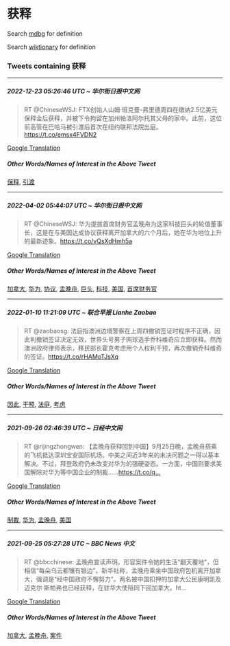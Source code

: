 # 获释

Search [mdbg](https://www.mdbg.net/chinese/dictionary?page=worddict&wdrst=0&wdqb=获释) for definition

Search [wiktionary](https://en.wiktionary.org/wiki/获释) for definition

### Tweets containing 获释

___
##### 2022-12-23 05:26:46 UTC ~ 华尔街日报中文网
> RT @ChineseWSJ: FTX创始人山姆·班克曼-弗里德周四在缴纳2.5亿美元保释金后获释，并被下令拘留在加州帕洛阿尔托其父母的家中。此前，这位前高管在巴哈马被引渡后首次在纽约联邦法院出庭。https://t.co/emsx4FVDN2

[Google Translation](https://translate.google.com/?hi=en&tab=TT&sl=zh-CN&tl=en&op=translate&text=RT+%40ChineseWSJ%3A+FTX%E5%88%9B%E5%A7%8B%E4%BA%BA%E5%B1%B1%E5%A7%86%C2%B7%E7%8F%AD%E5%85%8B%E6%9B%BC-%E5%BC%97%E9%87%8C%E5%BE%B7%E5%91%A8%E5%9B%9B%E5%9C%A8%E7%BC%B4%E7%BA%B32.5%E4%BA%BF%E7%BE%8E%E5%85%83%E4%BF%9D%E9%87%8A%E9%87%91%E5%90%8E%E8%8E%B7%E9%87%8A%EF%BC%8C%E5%B9%B6%E8%A2%AB%E4%B8%8B%E4%BB%A4%E6%8B%98%E7%95%99%E5%9C%A8%E5%8A%A0%E5%B7%9E%E5%B8%95%E6%B4%9B%E9%98%BF%E5%B0%94%E6%89%98%E5%85%B6%E7%88%B6%E6%AF%8D%E7%9A%84%E5%AE%B6%E4%B8%AD%E3%80%82%E6%AD%A4%E5%89%8D%EF%BC%8C%E8%BF%99%E4%BD%8D%E5%89%8D%E9%AB%98%E7%AE%A1%E5%9C%A8%E5%B7%B4%E5%93%88%E9%A9%AC%E8%A2%AB%E5%BC%95%E6%B8%A1%E5%90%8E%E9%A6%96%E6%AC%A1%E5%9C%A8%E7%BA%BD%E7%BA%A6%E8%81%94%E9%82%A6%E6%B3%95%E9%99%A2%E5%87%BA%E5%BA%AD%E3%80%82https%3A%2F%2Ft.co%2Femsx4FVDN2)
##### Other Words/Names of Interest in the Above Tweet
[保释](保释.md), [引渡](引渡.md)
___
##### 2022-04-02 05:44:07 UTC ~ 华尔街日报中文网
> RT @ChineseWSJ: 华为提拔首席财务官孟晚舟为这家科技巨头的轮值董事长，这是在与美国达成协议获释离开加拿大的六个月后，她在华为地位上升的最新迹象。https://t.co/vQsXdHmh5a

[Google Translation](https://translate.google.com/?hi=en&tab=TT&sl=zh-CN&tl=en&op=translate&text=RT+%40ChineseWSJ%3A+%E5%8D%8E%E4%B8%BA%E6%8F%90%E6%8B%94%E9%A6%96%E5%B8%AD%E8%B4%A2%E5%8A%A1%E5%AE%98%E5%AD%9F%E6%99%9A%E8%88%9F%E4%B8%BA%E8%BF%99%E5%AE%B6%E7%A7%91%E6%8A%80%E5%B7%A8%E5%A4%B4%E7%9A%84%E8%BD%AE%E5%80%BC%E8%91%A3%E4%BA%8B%E9%95%BF%EF%BC%8C%E8%BF%99%E6%98%AF%E5%9C%A8%E4%B8%8E%E7%BE%8E%E5%9B%BD%E8%BE%BE%E6%88%90%E5%8D%8F%E8%AE%AE%E8%8E%B7%E9%87%8A%E7%A6%BB%E5%BC%80%E5%8A%A0%E6%8B%BF%E5%A4%A7%E7%9A%84%E5%85%AD%E4%B8%AA%E6%9C%88%E5%90%8E%EF%BC%8C%E5%A5%B9%E5%9C%A8%E5%8D%8E%E4%B8%BA%E5%9C%B0%E4%BD%8D%E4%B8%8A%E5%8D%87%E7%9A%84%E6%9C%80%E6%96%B0%E8%BF%B9%E8%B1%A1%E3%80%82https%3A%2F%2Ft.co%2FvQsXdHmh5a)
##### Other Words/Names of Interest in the Above Tweet
[加拿大](加拿大.md), [华为](华为.md), [协议](协议.md), [孟晚舟](孟晚舟.md), [巨头](巨头.md), [科技](科技.md), [美国](美国.md), [首席财务官](首席财务官.md)
___
##### 2022-01-10 11:21:09 UTC ~ 联合早报 Lianhe Zaobao
> RT @zaobaosg: 法庭指澳洲边境警察在上周四撤销签证时程序不正确，因此判撤销签证决定无效，世界头号男子网球选手乔科维奇应立即获释。然而澳洲政府律师表示，移民部长霍克考虑用个人权利干预，再次撤销乔科维奇的签证。https://t.co/rHAMoTJsXq

[Google Translation](https://translate.google.com/?hi=en&tab=TT&sl=zh-CN&tl=en&op=translate&text=RT+%40zaobaosg%3A+%E6%B3%95%E5%BA%AD%E6%8C%87%E6%BE%B3%E6%B4%B2%E8%BE%B9%E5%A2%83%E8%AD%A6%E5%AF%9F%E5%9C%A8%E4%B8%8A%E5%91%A8%E5%9B%9B%E6%92%A4%E9%94%80%E7%AD%BE%E8%AF%81%E6%97%B6%E7%A8%8B%E5%BA%8F%E4%B8%8D%E6%AD%A3%E7%A1%AE%EF%BC%8C%E5%9B%A0%E6%AD%A4%E5%88%A4%E6%92%A4%E9%94%80%E7%AD%BE%E8%AF%81%E5%86%B3%E5%AE%9A%E6%97%A0%E6%95%88%EF%BC%8C%E4%B8%96%E7%95%8C%E5%A4%B4%E5%8F%B7%E7%94%B7%E5%AD%90%E7%BD%91%E7%90%83%E9%80%89%E6%89%8B%E4%B9%94%E7%A7%91%E7%BB%B4%E5%A5%87%E5%BA%94%E7%AB%8B%E5%8D%B3%E8%8E%B7%E9%87%8A%E3%80%82%E7%84%B6%E8%80%8C%E6%BE%B3%E6%B4%B2%E6%94%BF%E5%BA%9C%E5%BE%8B%E5%B8%88%E8%A1%A8%E7%A4%BA%EF%BC%8C%E7%A7%BB%E6%B0%91%E9%83%A8%E9%95%BF%E9%9C%8D%E5%85%8B%E8%80%83%E8%99%91%E7%94%A8%E4%B8%AA%E4%BA%BA%E6%9D%83%E5%88%A9%E5%B9%B2%E9%A2%84%EF%BC%8C%E5%86%8D%E6%AC%A1%E6%92%A4%E9%94%80%E4%B9%94%E7%A7%91%E7%BB%B4%E5%A5%87%E7%9A%84%E7%AD%BE%E8%AF%81%E3%80%82https%3A%2F%2Ft.co%2FrHAMoTJsXq)
##### Other Words/Names of Interest in the Above Tweet
[因此](因此.md), [干预](干预.md), [法庭](法庭.md), [考虑](考虑.md)
___
##### 2021-09-26 02:46:39 UTC ~ 日经中文网
> RT @rijingzhongwen: 【孟晚舟获释回到中国】9月25日晚，孟晚舟搭乘的飞机抵达深圳宝安国际机场。中美之间近3年来的未决问题之一得以基本解决。不过，拜登政府仍未改变对华为的强硬姿态。一方面，中国则要求美国解除对华为等中国企业的制裁……https://t.co/q…

[Google Translation](https://translate.google.com/?hi=en&tab=TT&sl=zh-CN&tl=en&op=translate&text=RT+%40rijingzhongwen%3A+%E3%80%90%E5%AD%9F%E6%99%9A%E8%88%9F%E8%8E%B7%E9%87%8A%E5%9B%9E%E5%88%B0%E4%B8%AD%E5%9B%BD%E3%80%919%E6%9C%8825%E6%97%A5%E6%99%9A%EF%BC%8C%E5%AD%9F%E6%99%9A%E8%88%9F%E6%90%AD%E4%B9%98%E7%9A%84%E9%A3%9E%E6%9C%BA%E6%8A%B5%E8%BE%BE%E6%B7%B1%E5%9C%B3%E5%AE%9D%E5%AE%89%E5%9B%BD%E9%99%85%E6%9C%BA%E5%9C%BA%E3%80%82%E4%B8%AD%E7%BE%8E%E4%B9%8B%E9%97%B4%E8%BF%913%E5%B9%B4%E6%9D%A5%E7%9A%84%E6%9C%AA%E5%86%B3%E9%97%AE%E9%A2%98%E4%B9%8B%E4%B8%80%E5%BE%97%E4%BB%A5%E5%9F%BA%E6%9C%AC%E8%A7%A3%E5%86%B3%E3%80%82%E4%B8%8D%E8%BF%87%EF%BC%8C%E6%8B%9C%E7%99%BB%E6%94%BF%E5%BA%9C%E4%BB%8D%E6%9C%AA%E6%94%B9%E5%8F%98%E5%AF%B9%E5%8D%8E%E4%B8%BA%E7%9A%84%E5%BC%BA%E7%A1%AC%E5%A7%BF%E6%80%81%E3%80%82%E4%B8%80%E6%96%B9%E9%9D%A2%EF%BC%8C%E4%B8%AD%E5%9B%BD%E5%88%99%E8%A6%81%E6%B1%82%E7%BE%8E%E5%9B%BD%E8%A7%A3%E9%99%A4%E5%AF%B9%E5%8D%8E%E4%B8%BA%E7%AD%89%E4%B8%AD%E5%9B%BD%E4%BC%81%E4%B8%9A%E7%9A%84%E5%88%B6%E8%A3%81%E2%80%A6%E2%80%A6https%3A%2F%2Ft.co%2Fq%E2%80%A6)
##### Other Words/Names of Interest in the Above Tweet
[制裁](制裁.md), [华为](华为.md), [孟晚舟](孟晚舟.md), [美国](美国.md)
___
##### 2021-09-25 05:27:28 UTC ~ BBC News 中文
> RT @bbcchinese: 孟晚舟宣读声明，形容案件令她的生活“翻天覆地”，但相信“每朵乌云都镶有银边”。新华社称，孟晚舟乘坐中国政府包机离开加拿大，强调是“经中国政府不懈努力”。两名被中国扣押的加拿大公民康明凯及迈克尔‧斯帕弗也已经获释，在驻华大使陪同下回加拿大。ht…

[Google Translation](https://translate.google.com/?hi=en&tab=TT&sl=zh-CN&tl=en&op=translate&text=RT+%40bbcchinese%3A+%E5%AD%9F%E6%99%9A%E8%88%9F%E5%AE%A3%E8%AF%BB%E5%A3%B0%E6%98%8E%EF%BC%8C%E5%BD%A2%E5%AE%B9%E6%A1%88%E4%BB%B6%E4%BB%A4%E5%A5%B9%E7%9A%84%E7%94%9F%E6%B4%BB%E2%80%9C%E7%BF%BB%E5%A4%A9%E8%A6%86%E5%9C%B0%E2%80%9D%EF%BC%8C%E4%BD%86%E7%9B%B8%E4%BF%A1%E2%80%9C%E6%AF%8F%E6%9C%B5%E4%B9%8C%E4%BA%91%E9%83%BD%E9%95%B6%E6%9C%89%E9%93%B6%E8%BE%B9%E2%80%9D%E3%80%82%E6%96%B0%E5%8D%8E%E7%A4%BE%E7%A7%B0%EF%BC%8C%E5%AD%9F%E6%99%9A%E8%88%9F%E4%B9%98%E5%9D%90%E4%B8%AD%E5%9B%BD%E6%94%BF%E5%BA%9C%E5%8C%85%E6%9C%BA%E7%A6%BB%E5%BC%80%E5%8A%A0%E6%8B%BF%E5%A4%A7%EF%BC%8C%E5%BC%BA%E8%B0%83%E6%98%AF%E2%80%9C%E7%BB%8F%E4%B8%AD%E5%9B%BD%E6%94%BF%E5%BA%9C%E4%B8%8D%E6%87%88%E5%8A%AA%E5%8A%9B%E2%80%9D%E3%80%82%E4%B8%A4%E5%90%8D%E8%A2%AB%E4%B8%AD%E5%9B%BD%E6%89%A3%E6%8A%BC%E7%9A%84%E5%8A%A0%E6%8B%BF%E5%A4%A7%E5%85%AC%E6%B0%91%E5%BA%B7%E6%98%8E%E5%87%AF%E5%8F%8A%E8%BF%88%E5%85%8B%E5%B0%94%E2%80%A7%E6%96%AF%E5%B8%95%E5%BC%97%E4%B9%9F%E5%B7%B2%E7%BB%8F%E8%8E%B7%E9%87%8A%EF%BC%8C%E5%9C%A8%E9%A9%BB%E5%8D%8E%E5%A4%A7%E4%BD%BF%E9%99%AA%E5%90%8C%E4%B8%8B%E5%9B%9E%E5%8A%A0%E6%8B%BF%E5%A4%A7%E3%80%82ht%E2%80%A6)
##### Other Words/Names of Interest in the Above Tweet
[加拿大](加拿大.md), [孟晚舟](孟晚舟.md), [案件](案件.md)
